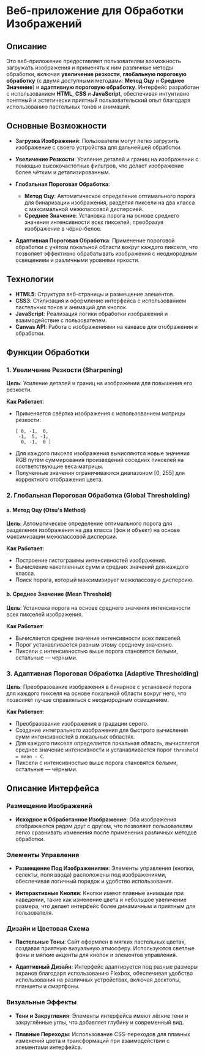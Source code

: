 # Веб-приложение для Обработки Изображений

## Описание

Это веб-приложение предоставляет пользователям возможность загружать изображения и применять к ним различные методы обработки, включая **увеличение резкости**, **глобальную пороговую обработку** (с двумя доступными методами: **Метод Оцу** и **Среднее Значение**) и **адаптивную пороговую обработку**. Интерфейс разработан с использованием **HTML**, **CSS** и **JavaScript**, обеспечивая интуитивно понятный и эстетически приятный пользовательский опыт благодаря использованию пастельных тонов и анимаций.

## Основные Возможности

- **Загрузка Изображений**: Пользователи могут легко загрузить изображение с своего устройства для дальнейшей обработки.
  
- **Увеличение Резкости**: Усиление деталей и границ на изображении с помощью высокочастотных фильтров, что делает изображение более чётким и детализированным.

- **Глобальная Пороговая Обработка**:
  - **Метод Оцу**: Автоматическое определение оптимального порога для бинаризации изображения, разделяя пиксели на два класса с максимальной межклассовой дисперсией.
  - **Среднее Значение**: Установка порога на основе среднего значения интенсивности всех пикселей, преобразуя изображение в чёрно-белое.

- **Адаптивная Пороговая Обработка**: Применение пороговой обработки с учётом локальной области вокруг каждого пикселя, что позволяет эффективно обрабатывать изображения с неоднородным освещением и различными уровнями яркости.

## Технологии

- **HTML5**: Структура веб-страницы и размещение элементов.
- **CSS3**: Стилизация и оформление интерфейса с использованием пастельных тонов и анимаций для кнопок.
- **JavaScript**: Реализация логики обработки изображений и взаимодействие с пользователем.
- **Canvas API**: Работа с изображениями на канвасе для отображения и обработки.

## Функции Обработки

### 1. Увеличение Резкости (Sharpening)

**Цель**: Усиление деталей и границ на изображении для повышения его резкости.

**Как Работает**:
- Применяется свёртка изображения с использованием матрицы резкости:
  ```
  [ 0, -1,  0,
   -1,  5, -1,
    0, -1,  0 ]
  ```
- Для каждого пикселя изображения вычисляются новые значения RGB путём суммирования произведений соседних пикселей на соответствующие веса матрицы.
- Полученные значения ограничиваются диапазоном [0, 255] для корректного отображения цвета.

### 2. Глобальная Пороговая Обработка (Global Thresholding)

#### a. Метод Оцу (Otsu's Method)

**Цель**: Автоматическое определение оптимального порога для разделения изображения на два класса (фон и объект) на основе максимизации межклассовой дисперсии.

**Как Работает**:
- Построение гистограммы интенсивностей изображения.
- Вычисление накопленных сумм и средних значений для каждого класса.
- Поиск порога, который максимизирует межклассовую дисперсию.

#### b. Среднее Значение (Mean Threshold)

**Цель**: Установка порога на основе среднего значения интенсивности всех пикселей изображения.

**Как Работает**:
- Вычисляется среднее значение интенсивности всех пикселей.
- Порог устанавливается равным этому среднему значению.
- Пиксели с интенсивностью выше порога становятся белыми, остальные — чёрными.

### 3. Адаптивная Пороговая Обработка (Adaptive Thresholding)

**Цель**: Преобразование изображения в бинарное с установкой порога для каждого пикселя на основе локальной области вокруг него, что позволяет лучше справляться с неоднородным освещением.

**Как Работает**:
- Преобразование изображения в градации серого.
- Создание интегрального изображения для быстрого вычисления сумм интенсивностей в локальных областях.
- Для каждого пикселя определяется локальная область, вычисляется среднее значение интенсивности и устанавливается порог `threshold = mean - C`.
- Пиксели с интенсивностью выше порога становятся белыми, остальные — чёрными.

## Описание Интерфейса

### Размещение Изображений

- **Исходное и Обработанное Изображение**: Оба изображения отображаются рядом друг с другом, что позволяет пользователям легко сравнивать изменения после применения различных методов обработки.

### Элементы Управления

- **Размещение Под Изображениями**: Элементы управления (кнопки, селекты, поля ввода) расположены под изображениями, обеспечивая логичный порядок и удобство использования.

- **Интерактивные Кнопки**: Кнопки имеют плавные анимации при наведении, такие как изменение цвета и небольшое увеличение размера, что делает интерфейс более динамичным и приятным для пользователя.

### Дизайн и Цветовая Схема

- **Пастельные Тоны**: Сайт оформлен в мягких пастельных цветах, создавая приятную визуальную атмосферу. Используются светлые фоны и мягкие акценты для кнопок и элементов управления.

- **Адаптивный Дизайн**: Интерфейс адаптируется под разные размеры экранов благодаря использованию Flexbox, обеспечивая удобство использования на различных устройствах, включая десктопы, планшеты и смартфоны.

### Визуальные Эффекты

- **Тени и Закругления**: Элементы интерфейса имеют лёгкие тени и закруглённые углы, что добавляет глубину и современный вид.
  
- **Плавные Переходы**: Использование CSS-переходов для плавных изменений цвета и трансформаций при взаимодействии с элементами интерфейса.
